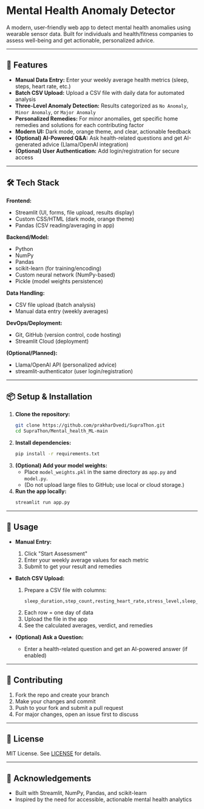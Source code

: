 # Mental Health Anomaly Detector

A modern, user-friendly web app to detect mental health anomalies using wearable sensor data. Built for individuals and health/fitness companies to assess well-being and get actionable, personalized advice.

---

## 🚀 Features
- **Manual Data Entry:** Enter your weekly average health metrics (sleep, steps, heart rate, etc.)
- **Batch CSV Upload:** Upload a CSV file with daily data for automated analysis
- **Three-Level Anomaly Detection:** Results categorized as `No Anomaly`, `Minor Anomaly`, or `Major Anomaly`
- **Personalized Remedies:** For minor anomalies, get specific home remedies and solutions for each contributing factor
- **Modern UI:** Dark mode, orange theme, and clear, actionable feedback
- **(Optional) AI-Powered Q&A:** Ask health-related questions and get AI-generated advice (Llama/OpenAI integration)
- **(Optional) User Authentication:** Add login/registration for secure access

---

## 🛠️ Tech Stack

**Frontend:**
- Streamlit (UI, forms, file upload, results display)
- Custom CSS/HTML (dark mode, orange theme)
- Pandas (CSV reading/averaging in app)

**Backend/Model:**
- Python
- NumPy
- Pandas
- scikit-learn (for training/encoding)
- Custom neural network (NumPy-based)
- Pickle (model weights persistence)

**Data Handling:**
- CSV file upload (batch analysis)
- Manual data entry (weekly averages)

**DevOps/Deployment:**
- Git, GitHub (version control, code hosting)
- Streamlit Cloud (deployment)

**(Optional/Planned):**
- Llama/OpenAI API (personalized advice)
- streamlit-authenticator (user login/registration)

---

## 📦 Setup & Installation

1. **Clone the repository:**
   ```sh
   git clone https://github.com/prakharDvedi/SupraThon.git
   cd SupraThon/Mental_health_ML-main
   ```
2. **Install dependencies:**
   ```sh
   pip install -r requirements.txt
   ```
3. **(Optional) Add your model weights:**
   - Place `model_weights.pkl` in the same directory as `app.py` and `model.py`.
   - (Do not upload large files to GitHub; use local or cloud storage.)
4. **Run the app locally:**
   ```sh
   streamlit run app.py
   ```

---

## 📝 Usage

- **Manual Entry:**
  1. Click "Start Assessment"
  2. Enter your weekly average values for each metric
  3. Submit to get your result and remedies

- **Batch CSV Upload:**
  1. Prepare a CSV file with columns:
     ```
     sleep_duration,step_count,resting_heart_rate,stress_level,sleep_onset_time,HR_day_avg,HR_sleep_min
     ```
  2. Each row = one day of data
  3. Upload the file in the app
  4. See the calculated averages, verdict, and remedies

- **(Optional) Ask a Question:**
  - Enter a health-related question and get an AI-powered answer (if enabled)

---

## 🤝 Contributing

1. Fork the repo and create your branch
2. Make your changes and commit
3. Push to your fork and submit a pull request
4. For major changes, open an issue first to discuss

---

## 📄 License

MIT License. See [LICENSE](LICENSE) for details.

---

## 🙏 Acknowledgements
- Built with Streamlit, NumPy, Pandas, and scikit-learn
- Inspired by the need for accessible, actionable mental health analytics
